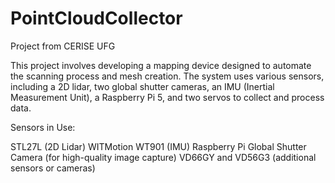 # PointCloudCollector

Project from CERISE UFG

This project involves developing a mapping device designed to automate the scanning process and mesh creation. The system uses various sensors, including a 2D lidar, two global shutter cameras, an IMU (Inertial Measurement Unit), a Raspberry Pi 5, and two servos to collect and process data.

Sensors in Use:

STL27L (2D Lidar)
WITMotion WT901 (IMU)
Raspberry Pi Global Shutter Camera (for high-quality image capture)
VD66GY and VD56G3 (additional sensors or cameras)
